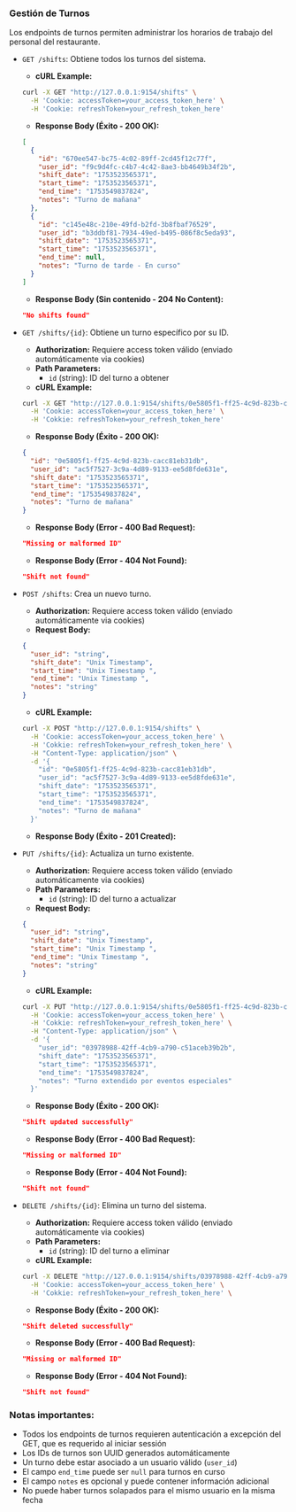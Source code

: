 ### Gestión de Turnos

Los endpoints de turnos permiten administrar los horarios de trabajo del personal del restaurante.

- `GET /shifts`: Obtiene todos los turnos del sistema.
  - **cURL Example:**
  ```bash
  curl -X GET "http://127.0.0.1:9154/shifts" \
    -H 'Cookie: accessToken=your_access_token_here' \
    -H 'Cookie: refreshToken=your_refresh_token_here' 
  ```
  - **Response Body (Éxito - 200 OK):**
  ```json
  [
    {
      "id": "670ee547-bc75-4c02-89ff-2cd45f12c77f",
      "user_id": "f9c9d4fc-c4b7-4c42-8ae3-bb4649b34f2b",
      "shift_date": "1753523565371",
      "start_time": "1753523565371",
      "end_time": "1753549837824",
      "notes": "Turno de mañana"
    },
    {
      "id": "c145e48c-210e-49fd-b2fd-3b8fbaf76529",
      "user_id": "b3ddbf81-7934-49ed-b495-086f8c5eda93",
      "shift_date": "1753523565371",
      "start_time": "1753523565371",
      "end_time": null,
      "notes": "Turno de tarde - En curso"
    }
  ]
  ```
  - **Response Body (Sin contenido - 204 No Content):**
  ```json
  "No shifts found"
  ```

- `GET /shifts/{id}`: Obtiene un turno específico por su ID.
  - **Authorization:** Requiere access token válido (enviado automáticamente via cookies)
  - **Path Parameters:**
    - `id` (string): ID del turno a obtener
  - **cURL Example:**
  ```bash
  curl -X GET "http://127.0.0.1:9154/shifts/0e5805f1-ff25-4c9d-823b-cacc81eb31db" \
    -H 'Cookie: accessToken=your_access_token_here' \
    -H 'Cokkie: refreshToken=your_refresh_token_here'
  ```
  - **Response Body (Éxito - 200 OK):**
  ```json
  {
    "id": "0e5805f1-ff25-4c9d-823b-cacc81eb31db",
    "user_id": "ac5f7527-3c9a-4d89-9133-ee5d8fde631e",
    "shift_date": "1753523565371",
    "start_time": "1753523565371",
    "end_time": "1753549837824",
    "notes": "Turno de mañana"
  }
  ```
  - **Response Body (Error - 400 Bad Request):**
  ```json
  "Missing or malformed ID"
  ```
  - **Response Body (Error - 404 Not Found):**
  ```json
  "Shift not found"
  ```

- `POST /shifts`: Crea un nuevo turno.
  - **Authorization:** Requiere access token válido (enviado automáticamente via cookies)
  - **Request Body:**
  ```json
  {
    "user_id": "string",
    "shift_date": "Unix Timestamp",
    "start_time": "Unix Timestamp ",
    "end_time": "Unix Timestamp ",
    "notes": "string"
  }
  ```
  - **cURL Example:**
  ```bash
  curl -X POST "http://127.0.0.1:9154/shifts" \
    -H 'Cookie: accessToken=your_access_token_here' \
    -H 'Cokkie: refreshToken=your_refresh_token_here' \
    -H "Content-Type: application/json" \
    -d '{
      "id": "0e5805f1-ff25-4c9d-823b-cacc81eb31db",
      "user_id": "ac5f7527-3c9a-4d89-9133-ee5d8fde631e",
      "shift_date": "1753523565371",
      "start_time": "1753523565371",
      "end_time": "1753549837824",
      "notes": "Turno de mañana"
    }'
  ```
  - **Response Body (Éxito - 201 Created):**

- `PUT /shifts/{id}`: Actualiza un turno existente.
  - **Authorization:** Requiere access token válido (enviado automáticamente via cookies)
  - **Path Parameters:**
    - `id` (string): ID del turno a actualizar
  - **Request Body:**
  ```json
  {
    "user_id": "string",
    "shift_date": "Unix Timestamp",
    "start_time": "Unix Timestamp ",
    "end_time": "Unix Timestamp ",
    "notes": "string"
  }
  ```
  - **cURL Example:**
  ```bash
  curl -X PUT "http://127.0.0.1:9154/shifts/0e5805f1-ff25-4c9d-823b-cacc81eb31db" \
    -H 'Cookie: accessToken=your_access_token_here' \
    -H 'Cokkie: refreshToken=your_refresh_token_here' \
    -H "Content-Type: application/json" \
    -d '{
      "user_id": "03978988-42ff-4cb9-a790-c51aceb39b2b",
      "shift_date": "1753523565371",
      "start_time": "1753523565371",
      "end_time": "1753549837824",
      "notes": "Turno extendido por eventos especiales"
    }'
  ```
  - **Response Body (Éxito - 200 OK):**
  ```json
  "Shift updated successfully"
  ```
  - **Response Body (Error - 400 Bad Request):**
  ```json
  "Missing or malformed ID"
  ```
  - **Response Body (Error - 404 Not Found):**
  ```json
  "Shift not found"
  ```

- `DELETE /shifts/{id}`: Elimina un turno del sistema.
  - **Authorization:** Requiere access token válido (enviado automáticamente via cookies)
  - **Path Parameters:**
    - `id` (string): ID del turno a eliminar
  - **cURL Example:**
  ```bash
  curl -X DELETE "http://127.0.0.1:9154/shifts/03978988-42ff-4cb9-a790-c51aceb39b2b" \
    -H 'Cookie: accessToken=your_access_token_here' \
    -H 'Cokkie: refreshToken=your_refresh_token_here' \
  ```
  - **Response Body (Éxito - 200 OK):**
  ```json
  "Shift deleted successfully"
  ```
  - **Response Body (Error - 400 Bad Request):**
  ```json
  "Missing or malformed ID"
  ```
  - **Response Body (Error - 404 Not Found):**
  ```json
  "Shift not found"
  ```

### Notas importantes:
- Todos los endpoints de turnos requieren autenticación a excepción del GET, que es requerido al iniciar sessión
- Los IDs de turnos son UUID generados automáticamente
- Un turno debe estar asociado a un usuario válido (`user_id`)
- El campo `end_time` puede ser `null` para turnos en curso
- El campo `notes` es opcional y puede contener información adicional
- No puede haber turnos solapados para el mismo usuario en la misma fecha
